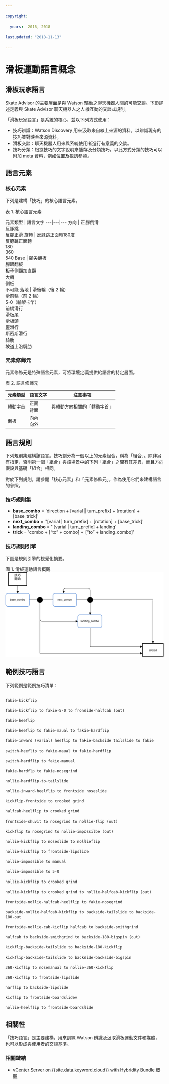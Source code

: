 ```yaml
---

copyright:

  years:  2016, 2018

lastupdated: "2018-11-13"

---
```


# 滑板運動語言概念

## 滑板玩家語言

Skate Advisor 的主要層面是與 Watson 驅動之聊天機器人間的可能交談。下節詳述定義與 Skate Advisor 聊天機器人之人機互動的交談式規則。

「滑板玩家語言」是系統的核心，並以下列方式使用：
* 技巧辨識：Watson Discovery 用來汲取來自線上來源的資料，以辨識現有的技巧並對映至來源資料。
* 滑板交談：聊天機器人用來與系統使用者進行有意義的交談。
* 技巧分類：根據技巧的文字說明來儲存及分類技巧。以此方式分類的技巧可以附加 meta 資料，例如位置及視訊參照。

## 語言元素

### 核心元素

下列是建構「技巧」的核心語言元素。

表 1. 核心語言元素

元素類型 | 語言文字
---|---|---
方向 | 正腳倒滑<br>反豚跳<br>反腳正滑
旋轉 | 反豚跳正面轉180度<br>反豚跳正面轉<br>180<br>360<br>540
 Base | 腳尖翻板<br>腳跟翻板<br>板子側翻加直翻<br>大轉<br>倒板<br>不可能
落地 | 滑後輪（後 2 輪）<br>滑前輪（前 2 輪）<br>5-0（輪架卡竿）<br>前橋滑行<br>滑板尾<br>滑板頭<br>歪滑行<br>斯密斯滑行<br>騎肋<br>坡道上沿騎肋<br>

### 元素修飾元

元素修飾元是特殊語言元素，可將環境定義提供給語言的特定層面。

表 2. 語言修飾元

元素類型 | 語言文字 |注意事項
---|---|---
轉動字首| 正面<br>背面 | 與轉動方向相關的「轉動字首」
倒板 | 向內<br>向外 |

## 語言規則

下列規則集建構該語言。技巧劃分為一個以上的元素組合，稱為「組合」。除非另有指定，否則第一個「組合」與該場景中的下列「組合」之間有其差異，而且方向假設與基礎「組合」相同。

對於下列規則，請參閱「核心元素」和「元素修飾元」，作為使用它們來建構語言的參照。

### 技巧規則集

*   **base_combo** = 'direction \+ \[varial | turn_prefix\] \+
\[rotation\] \+ \[base_trick\]'
*   **next_combo** = ''\[varial | turn_prefix\] \+ \[rotation\] \+
\[base_trick\]'
*   **landing_combo** = ''\[varial | turn_prefix\] \+ landing'
*   **trick** = 'combo \+ \[“to” + combo\] \+ \[“to” \+ landing_combo\]'

### 技巧規則引擎

下圖是規則引擎的視覺化摘要。

圖 1. 滑板運動語言概觀
![滑板運動語言概觀](vcscar-skate-language.svg)

## 範例技巧語言

下列範例是範例技巧清單：

```

fakie-kickflip

fakie-kickflip to fakie-5-0 to fronside-halfcab (out)

fakie-heeflip

fakie-heeflip to fakie-maual to fakie-hardflip

fakie-inward (varial) heeflip to fakie-backside tailslide to fakie

switch-heeflip to fakie-maual to fakie-hardflip

switch-hardflip to fakie-manual

fakie-hardflp to fakie-nosegrind

nollie-hardflip-to-tailslide

nollie-inward-heelflip to frontside noseslide

kickflip-frontside to crooked grind

halfcab-heelflip to crooked grind

frontside-shuvit to nosegrind to nollie-flip (out)

kickflip to nosegrind to nollie-impossilbe (out)

nollie-kickflip to noseslide to nollieflip

nollie-kickflip to frontside-lipslide

nollie-impossible to manual

nollie-impossible to 5-0

nollie-kickflip to crooked grind

nollie-kickflip to crooked grind to nollie-halfcab-kickflip (out)

frontside-nollie-halfcab-heelflip to fakie-nosegrind

backside-nollie-halfcab-kickflip to backside-tailslide to backside-180-out

frontside-nollie-cab-kicflip halfcab to backside-smithgrind

halfcab to backside-smithgrind to backside-180-bigspin (out)

kickflip-backside-tailslide to backside-180-kickflip

kickflip-backside-tailslide to backside-backside-bigspin

360-kicflip to nosemanual to nollie-360-kickflip

360-kicflip to frontside-lipslide

harflip to backside-lipslide

kicflip to frontside-boardslidev

nollie-heelflip to frontside-boardslide

```

## 相關性

「技巧語言」是主要建構，用來訓練 Watson 辨識及汲取滑板運動文件和媒體，也可以形成與使用者的交談基準。

### 相關鏈結

* [vCenter Server on {{site.data.keyword.cloud}} with Hybridity Bundle 概觀](../vcs/vcs-hybridity-intro.html)  
